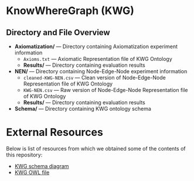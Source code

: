 # KnowWhereGraph (KWG)

## Directory and File Overview
* **Axiomatization/** — Directory containing Axiomatization experiment information
    * `Axioms.txt` — Axiomatic Representation file of KWG Ontology
    * **Results/** — Directory containing evaluation results
* **NEN/** — Directory containing Node-Edge-Node experiment information
    * `cleaned-KWG-NEN.csv` — Clean version of Node-Edge-Node Representation file of KWG Ontology
    * `KWG-NEN.csv` — Raw version of Node-Edge-Node Representation file of KWG Ontology
    * **Results/** — Directory containing evaluation results
* **Schema/** — Directory containing KWG ontology schema

# External Resources
Below is list of resources from which we obtained some of the contents of this repository:

- [KWG schema diagram]()
- [KWG OWL file]()
